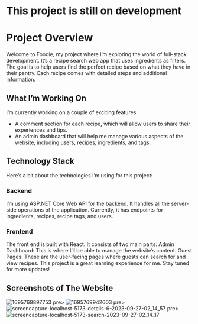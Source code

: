 # This project is still on development


# Project Overview
Welcome to Foodie, my project where I’m exploring the world of full-stack development. It’s a recipe search web app that uses ingredients as filters. The goal is to help users find the perfect recipe based on what they have in their pantry. Each recipe comes with detailed steps and additional information.

## What I’m Working On
I’m currently working on a couple of exciting features:

- A comment section for each recipe, which will allow users to share their experiences and tips.
- An admin dashboard that will help me manage various aspects of the website, including users, recipes, ingredients, and tags.
## Technology Stack
Here’s a bit about the technologies I’m using for this project:
### Backend
I’m using ASP.NET Core Web API for the backend. It handles all the server-side operations of the application. Currently, it has endpoints for ingredients, recipes, recipe tags, and users.
### Frontend
The front end is built with React. It consists of two main parts:
Admin Dashboard: This is where I’ll be able to manage the website’s content.
Guest Pages: These are the user-facing pages where guests can search for and view recipes.
This project is a great learning experience for me. Stay tuned for more updates!




## Screenshots of The Website
![1695769897753](https://github.com/yumitdemir/Foodie/assets/108368506/f82ebaa1-6899-4566-9860-6c51db54ec8f)
pre>                               </pre>
![1695769942603](https://github.com/yumitdemir/Foodie/assets/108368506/8fccb447-0168-4312-ba01-57363c7ebdeb)
pre>                               </pre>
![screencapture-localhost-5173-details-6-2023-09-27-02_14_57](https://github.com/yumitdemir/Foodie/assets/108368506/16ab797b-4b97-4c61-b482-83f335e2722d)
pre>                               </pre>
![screencapture-localhost-5173-search-2023-09-27-02_14_17](https://github.com/yumitdemir/Foodie/assets/108368506/cc43b5f3-f864-4a7a-bde5-7149ac319b29)


